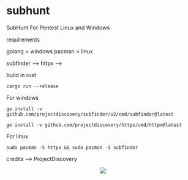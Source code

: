 # subhunt
SubHunt For Pentest Linux and Windows 

requirements

golang > windows 
pacman > linux

subfinder --> 
httpx --> 

build in rust

``cargo run --release``

For windows

``go install -v github.com/projectdiscovery/subfinder/v2/cmd/subfinder@latest``

``go install -v github.com/projectdiscovery/httpx/cmd/httpx@latest``

For linux

``sudo pacman -S httpx && sudo pacman -S subfinder``

credits --> ProjectDiscovery
<p align= "center">
   <kbd>
   <img  src="https://i.postimg.cc/t41mxJ46/image.png">
   </kbd>
</p>
